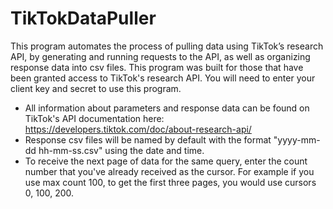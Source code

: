 # TikTokDataPuller
This program automates the process of pulling data using TikTok’s research API, by generating and running requests to the API, as well as organizing response data into csv files. This program was built for those that have been granted access to TikTok's research API. You will need to enter your client key and secret to use this program.
- All information about parameters and response data can be found on TikTok's API documentation here: https://developers.tiktok.com/doc/about-research-api/
- Response csv files will be named by default with the format "yyyy-mm-dd hh-mm-ss.csv" using the date and time.
- To receive the next page of data for the same query, enter the count number that you've already received as the cursor. For example if you use max count 100, to get the first three pages, you would use cursors 0, 100, 200.
